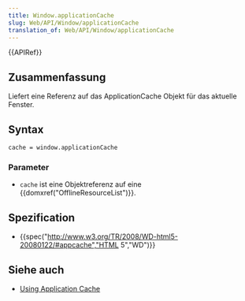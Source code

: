 ```yaml
---
title: Window.applicationCache
slug: Web/API/Window/applicationCache
translation_of: Web/API/Window/applicationCache
---
```

{{APIRef}}

## Zusammenfassung

Liefert eine Referenz auf das ApplicationCache Objekt für das aktuelle Fenster.

## Syntax

    cache = window.applicationCache

### Parameter

- `cache` ist eine Objektreferenz auf eine {{domxref("OfflineResourceList")}}.

## Spezification

- {{spec("http://www.w3.org/TR/2008/WD-html5-20080122/#appcache","HTML 5","WD")}}

## Siehe auch

- [Using Application Cache](/de/docs/HTML/Using_the_application_cache)
